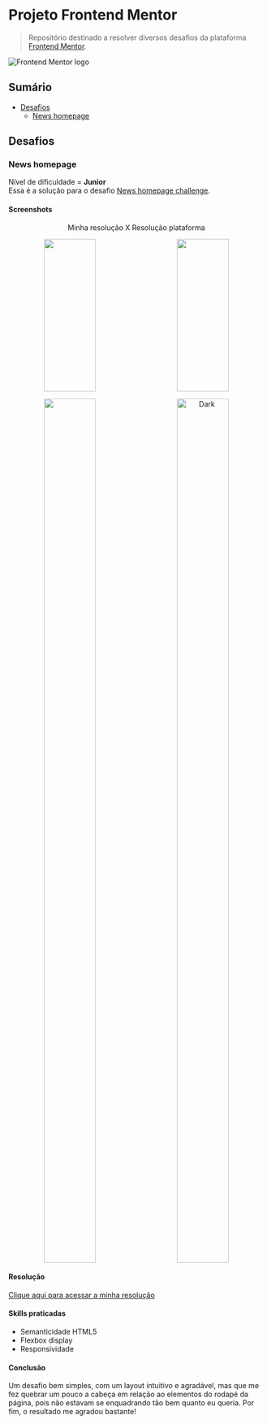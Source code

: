 # Projeto Frontend Mentor
> Repositório destinado a resolver diversos desafios da plataforma [Frontend Mentor](https://www.frontendmentor.io/challenges).

![Frontend Mentor logo](https://miro.medium.com/max/1400/0*cfYEyKU7fH1Vz37c.png)

## Sumário
- [Desafios](#desafios)
  - [News homepage](#news-homepage) 

## Desafios

### News homepage

Nível de dificuldade = **Junior**<br>
Essa é a solução para o desafio [News homepage challenge](https://www.frontendmentor.io/challenges/news-homepage-H6SWTa1MFl).

#### Screenshots

<p align="center">Minha resolução X Resolução plataforma<p/>
<p align="center">
    <img alt="" src="https://res.cloudinary.com/dz209s6jk/image/upload/f_auto,q_auto,w_900/Screenshots/hnvbkbuxbiqsnjb8seei.jpg" width="45%" height="300px" align="top">
&nbsp; &nbsp; &nbsp; &nbsp;
    <img alt="" src="https://res.cloudinary.com/dz209s6jk/image/upload/v1666363597/Challenges/parjyu2ejag4sdrmbk2e.jpg" width="45%" height="300px" align="top">
</p>
<p align="center">
    <img alt="" src="https://i.ibb.co/b14XC0S/imagem-2022-12-07-121549800.png" width="45%" height="1700px" align="top">
&nbsp; &nbsp; &nbsp; &nbsp;
    <img alt="Dark" src="https://res.cloudinary.com/dz209s6jk/image/upload/v1666363597/Challenges/wlz5dywbxgygxlsrvw8h.jpg" width="45%" height="1700px" align="top">
</p>

#### Resolução

[Clique aqui para acessar a minha resolução](https://ccostafrias.github.io/projeto-fe-mentor/level-junior/news-homepage-main/index.html)

#### Skills praticadas

- Semanticidade HTML5
- Flexbox display
- Responsividade

#### Conclusão

Um desafio bem simples, com um layout intuitivo e agradável, mas que me fez quebrar um pouco a cabeça em relação ao elementos do rodapé da página, pois não estavam se enquadrando tão bem quanto eu queria. Por fim, o resultado me agradou bastante!
